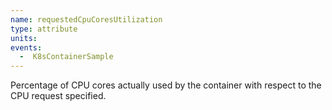 ```yaml
---
name: requestedCpuCoresUtilization
type: attribute
units:
events:
  -  K8sContainerSample
---
```


Percentage of CPU cores actually used by the container with respect to the CPU request specified.